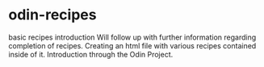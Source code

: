 # odin-recipes
basic recipes introduction
Will follow up with further information regarding completion of recipes. Creating an html file with various recipes contained inside of it. Introduction through the Odin Project. 
